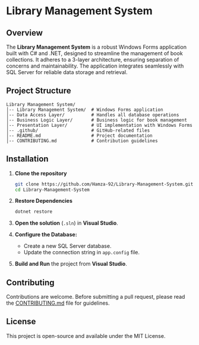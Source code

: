 # Library Management System

## Overview
The **Library Management System** is a robust Windows Forms application built with C# and .NET, designed to streamline the management of book collections. It adheres to a 3-layer architecture, ensuring separation of concerns and maintainability. The application integrates seamlessly with SQL Server for reliable data storage and retrieval.

## Project Structure
```
Library Management System/
│-- Library Management System/  # Windows Forms application
│-- Data Access Layer/          # Handles all database operations
│-- Business Logic Layer/       # Business logic for book management
│-- Presentation Layer/         # UI implementation with Windows Forms
│-- .github/                    # GitHub-related files
│-- README.md                   # Project documentation
│-- CONTRIBUTING.md             # Contribution guidelines
```

## Installation
1. **Clone the repository**
   ```sh
   git clone https://github.com/Hamza-92/Library-Management-System.git
   cd Library-Management-System
   ```

2. **Restore Dependencies**
    ```sh
    dotnet restore
    ```

2. **Open the solution** (`.sln`) in **Visual Studio**.

3. **Configure the Database:**
   - Create a new SQL Server database.
   - Update the connection string in `app.config` file.

4. **Build and Run** the project from **Visual Studio**.

## Contributing
Contributions are welcome. Before submitting a pull request, please read the [CONTRIBUTING.md](.github/CONTRIBUTING.md) file for guidelines.

## License
This project is open-source and available under the MIT License.
